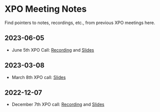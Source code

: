 # XPO Meeting Notes

Find pointers to notes, recordings, etc., from previous XPO meetings here.

## 2023-06-05

- June 5th XPO Call: [Recording](https://drive.google.com/file/d/1m8pGk2I-_l2Tb1RYGfVcxSyZDbZfsa8c/view?usp=sharing) and [Slides](https://docs.google.com/presentation/d/1j4DDhnwruGrgw1UBQ-cbjBgMyLKx1zIHv5v3FkNVNtM/edit?usp=sharing)

## 2023-03-08

- March 8th XPO call: [Slides](https://docs.google.com/presentation/d/1_gmk81F8ot8vmvMErfpUlm6lEaFXjpqchnnlKdO4JII/edit?usp=sharing)

## 2022-12-07

- December 7th XPO call: [Recording](https://drive.google.com/file/d/1sSXZT_TS744MldY2CdmqluHxrXMW5Lhl/view?usp=sharing) and [Slides](https://docs.google.com/presentation/d/1s4gl-6NKdxL8Zb5LolmbbotrlA6vdNYloU9XVX13KRg/edit?usp=sharing)
